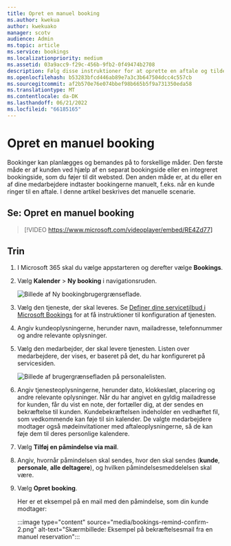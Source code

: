```yaml
---
title: Opret en manuel booking
ms.author: kwekua
author: kwekuako
manager: scotv
audience: Admin
ms.topic: article
ms.service: bookings
ms.localizationpriority: medium
ms.assetid: 03a9acc9-f29c-456b-9fb2-0f49474b2708
description: Følg disse instruktioner for at oprette en aftale og tildele en medarbejder via appen Microsoft Bookings.
ms.openlocfilehash: b53283bfcd446ab89e7a3c3b647504dcc4c557cb
ms.sourcegitcommit: af2b570e76e074bbef98b665b5f9a731350eda58
ms.translationtype: MT
ms.contentlocale: da-DK
ms.lasthandoff: 06/21/2022
ms.locfileid: "66185165"
---
```

# <a name="create-a-manual-booking"></a>Opret en manuel booking

Bookinger kan planlægges og bemandes på to forskellige måder. Den første måde er af kunden ved hjælp af en separat bookingside eller en integreret bookingside, som du føjer til dit websted. Den anden måde er, at du eller en af dine medarbejdere indtaster bookingerne manuelt, f.eks. når en kunde ringer til en aftale. I denne artikel beskrives det manuelle scenarie.

## <a name="watch-create-a-manual-booking"></a>Se: Opret en manuel booking

> [!VIDEO https://www.microsoft.com/videoplayer/embed/RE4Zd77]

## <a name="steps"></a>Trin

1. I Microsoft 365 skal du vælge appstarteren og derefter vælge **Bookings**.

1. Vælg **Kalender** \> **Ny booking** i navigationsruden.

   ![Billede af Ny bookingbrugergrænseflade.](../media/bookings-newbooking.png)

1. Vælg den tjeneste, der skal leveres. Se [Definer dine servicetilbud i Microsoft Bookings](define-service-offerings.md) for at få instruktioner til konfiguration af tjenesten.

1. Angiv kundeoplysningerne, herunder navn, mailadresse, telefonnummer og andre relevante oplysninger.

1. Vælg den medarbejder, der skal levere tjenesten. Listen over medarbejdere, der vises, er baseret på det, du har konfigureret på servicesiden.

   ![Billede af brugergrænsefladen på personalelisten.](../media/bookings-staff-list.png)

1. Angiv tjenesteoplysningerne, herunder dato, klokkeslæt, placering og andre relevante oplysninger. Når du har angivet en gyldig mailadresse for kunden, får du vist en note, der fortæller dig, at der sendes en bekræftelse til kunden. Kundebekræftelsen indeholder en vedhæftet fil, som vedkommende kan føje til sin kalender. De valgte medarbejdere modtager også mødeinvitationer med aftaleoplysningerne, så de kan føje dem til deres personlige kalendere.

1. Vælg **Tilføj en påmindelse via mail**.

1. Angiv, hvornår påmindelsen skal sendes, hvor den skal sendes (**kunde**, **personale**, **alle deltagere**), og hvilken påmindelsesmeddelelsen skal være.

1. Vælg **Opret booking**.

   Her er et eksempel på en mail med den påmindelse, som din kunde modtager:

   :::image type="content" source="media/bookings-remind-confirm-2.png" alt-text="Skærmbillede: Eksempel på bekræftelsesmail fra en manuel reservation":::